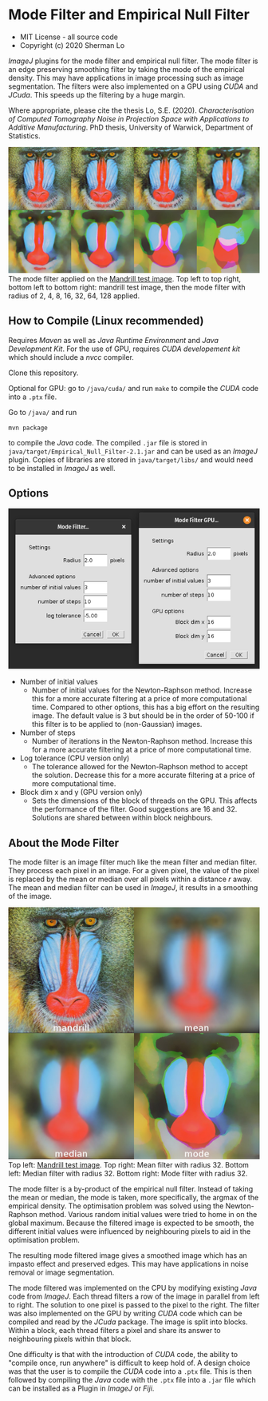 # Mode Filter and Empirical Null Filter

* MIT License - all source code
* Copyright (c) 2020 Sherman Lo

*ImageJ* plugins for the mode filter and empirical null filter. The mode filter is an edge preserving smoothing filter by taking the mode of the empirical density. This may have applications in image processing such as image segmentation. The filters were also implemented on a GPU using *CUDA* and *JCuda*. This speeds up the filtering by a huge margin.

Where appropriate, please cite the thesis Lo, S.E. (2020). *Characterisation of Computed Tomography Noise in Projection Space with Applications to Additive Manufacturing*. PhD thesis, University of Warwick, Department of Statistics.

<img src=../publicImages/mandrillExample.jpg width=800><br>
The mode filter applied on the [Mandrill test image](http://sipi.usc.edu/database/database.php?volume=misc). Top left to top right, bottom left to bottom right: mandrill test image, then the mode filter with radius of 2, 4, 8, 16, 32, 64, 128 applied.

## How to Compile (Linux recommended)
Requires *Maven* as well as *Java Runtime Environment* and *Java Development Kit*. For the use of GPU, requires *CUDA developement kit* which should include a *nvcc* compiler.

Clone this repository.

Optional for GPU: go to `/java/cuda/` and run `make` to compile the *CUDA* code into a `.ptx` file.

Go to `/java/` and run

```
mvn package
```
to compile the *Java* code. The compiled `.jar` file is stored in `java/target/Empirical_Null_Filter-2.1.jar` and can be used as an *ImageJ* plugin. Copies of libraries are stored in `java/target/libs/` and would need to be installed in *ImageJ* as well.

## Options
<img src=../publicImages/filter_gui.png><br>
<ul>
  <li>
    Number of initial values
    <ul>
      <li>
        Number of initial values for the Newton-Raphson method. Increase this for a more accurate filtering at a price of more computational time. Compared to other options, this has a big effort on the resulting image. The default value is 3 but should be in the order of 50-100 if this filter is to be applied to (non-Gaussian) images.
      </li>
    </ul>
  </li>
  <li>
    Number of steps
    <ul>
      <li>
        Number of iterations in the Newton-Raphson method. Increase this for a more accurate filtering at a price of more computational time.
      </li>
    </ul>
  </li>
  <li>
    Log tolerance (CPU version only)
    <ul>
      <li>
        The tolerance allowed for the Newton-Raphson method to accept the solution. Decrease this for a more accurate filtering at a price of more computational time.
      </li>
    </ul>
  </li>
  <li>
    Block dim x and y (GPU version only)
    <ul>
      <li>
        Sets the dimensions of the block of threads on the GPU. This affects the performance of the filter. Good suggestions are 16 and 32. Solutions are shared between within block neighbours.
      </li>
    </ul>
  </li>

</ul>

## About the Mode Filter
The mode filter is an image filter much like the mean filter and median filter. They process each pixel in an image. For a given pixel, the value of the pixel is replaced by the mean or median over all pixels within a distance *r* away. The mean and median filter can be used in *ImageJ*, it results in a smoothing of the image.

<img src=.././publicImages/filters.jpg width=800><br>
Top left: [Mandrill test image](http://sipi.usc.edu/database/database.php?volume=misc). Top right: Mean filter with radius 32. Bottom left: Median filter with radius 32. Bottom right: Mode filter with radius 32.

The mode filter is a by-product of the empirical null filter. Instead of taking the mean or median, the mode is taken, more specifically, the argmax of the empirical density. The optimisation problem was solved using the Newton-Raphson method. Various random initial values were tried to home in on the global maximum. Because the filtered image is expected to be smooth, the different initial values were influenced by neighbouring pixels to aid in the optimisation problem.

The resulting mode filtered image gives a smoothed image which has an impasto effect and preserved edges. This may have applications in noise removal or image segmentation.

The mode filtered was implemented on the CPU by modifying existing *Java* code from *ImageJ*. Each thread filters a row of the image in parallel from left to right. The solution to one pixel is passed to the pixel to the right. The filter was also implemented on the GPU by writing *CUDA* code which can be compiled and read by the *JCuda* package. The image is split into blocks. Within a block, each thread filters a pixel and share its answer to neighbouring pixels within that block.

One difficulty is that with the introduction of *CUDA* code, the ability to "compile once, run anywhere" is difficult to keep hold of. A design choice was that the user is to compile the *CUDA* code into a `.ptx` file. This is then followed by compiling the *Java* code with the `.ptx` file into a `.jar` file which can be installed as a Plugin in *ImageJ* or *Fiji*.
